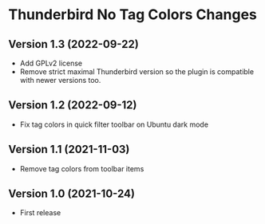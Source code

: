 # Thunderbird No Tag Colors Changes

## Version 1.3 (2022-09-22)
- Add GPLv2 license
- Remove strict maximal Thunderbird version so the plugin is compatible with
  newer versions too.

## Version 1.2 (2022-09-12)
- Fix tag colors in quick filter toolbar on Ubuntu dark mode

## Version 1.1 (2021-11-03)
- Remove tag colors from toolbar items

## Version 1.0 (2021-10-24)
- First release
